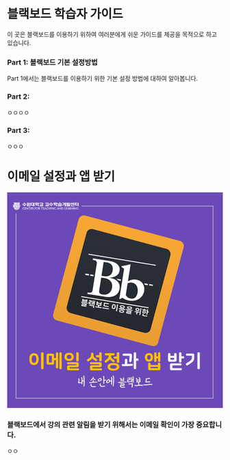 # 블랙보드 학습자 가이드

이 곳은 블랙보드를 이용하기 위하여 여러분에게 쉬운 가이드를 제공을 목적으로 하고 있습니다.

### Part 1: 블랙보드 기본 설정방법

Part 1에서는 블랙보드를 이용하기 위한 기본 설정 방법에 대하여 알아봅니다.

### Part 2: 

ㅇㅇㅇㅇ

### Part 3: 

ㅇㅇㅇ



# 이메일 설정과 앱 받기

![](/assets/슬라이드0.PNG)

### 블랙보드에서 강의 관련 알림을 받기 위해서는 이메일 확인이 가장 중요합니다.

ㅇㅇ

